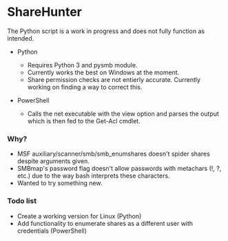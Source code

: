 # ShareHunter
The Python script is a work in progress and does not fully function as intended.

* Python
  * Requires Python 3 and pysmb module. 
  * Currently works the best on Windows at the moment.
  * Share permission checks are not entierly accurate. Currently working on finding a way to correct this.
  
* PowerShell
  * Calls the net executable with the view option and parses the output which is then fed to the Get-Acl cmdlet.

### Why?
* MSF auxiliary/scanner/smb/smb_enumshares doesn't spider shares despite arguments given.
* SMBmap's password flag doesn't allow passwords with metachars (!, ?, etc.) due to the way bash interprets these characters.
* Wanted to try something new.

### Todo list
* Create a working version for Linux (Python) 
* Add functionality to enumerate shares as a different user with credentials (PowerShell)

